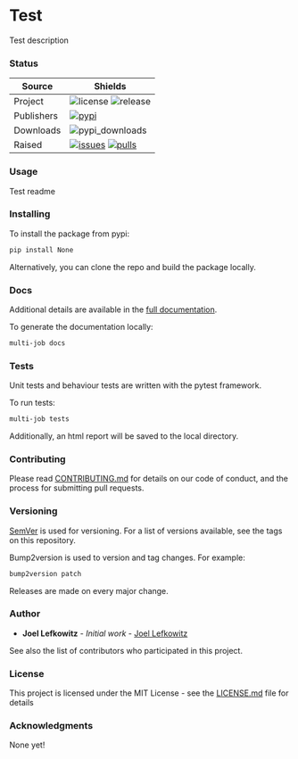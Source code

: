 # Test

Test description
### Status

| Source     | Shields                                                        |
| ---------- | -------------------------------------------------------------- |
| Project    | ![license][license] ![release][release]                        |
| Publishers | [![pypi][pypi]][pypi_link]                                     |
| Downloads  | ![pypi_downloads][pypi_downloads]                              |
| Raised     | [![issues][issues]][issues_link] [![pulls][pulls]][pulls_link] |

<!--- Table links --->

[license]: https://img.shields.io/github/license/joellefkowitz/Test
[release]: https://img.shields.io/github/v/tag/joellefkowitz/Test
[pypi_downloads]: https://img.shields.io/pypi/dw/None

[pypi]: https://img.shields.io/pypi/v/None "PyPi"
[pypi_link]: https://pypi.org/project/None

[issues]: https://img.shields.io/github/issues/joellefkowitz/Test "Issues"
[issues_link]: https://github.com/joellefkowitz/Test/issues

[pulls]: https://img.shields.io/github/issues-pr/joellefkowitz/Test "Pull requests"
[pulls_link]: https://github.com/joellefkowitz/Test/pulls

### Usage
Test readme

### Installing

To install the package from pypi:

```bash
pip install None
```

Alternatively, you can clone the repo and build the package locally.

### Docs

Additional details are available in the [full documentation](https://Test.readthedocs.io/en/latest/).

To generate the documentation locally:

```bash
multi-job docs
```

### Tests

Unit tests and behaviour tests are written with the pytest framework.

To run tests:

```bash
multi-job tests
```

Additionally, an html report will be saved to the local directory.

### Contributing

Please read [CONTRIBUTING.md](CONTRIBUTING.md) for details on our code of conduct, and the process for submitting pull requests.

### Versioning

[SemVer](http://semver.org/) is used for versioning. For a list of versions available, see the tags on this repository.

Bump2version is used to version and tag changes.
For example:

```bash
bump2version patch
```

Releases are made on every major change.


### Author

- **Joel Lefkowitz** - _Initial work_ - [Joel Lefkowitz](https://github.com/joellefkowitz)

See also the list of contributors who participated in this project.

### License

This project is licensed under the MIT License - see the [LICENSE.md](LICENSE.md) file for details

### Acknowledgments

None yet!
